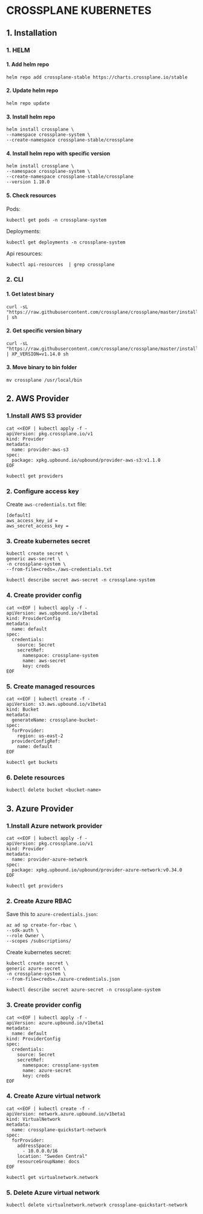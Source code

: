 # CROSSPLANE KUBERNETES

## 1. Installation
### 1. HELM
#### 1. Add helm repo
```
helm repo add crossplane-stable https://charts.crossplane.io/stable
```
#### 2. Update helm repo
```
helm repo update
```
#### 3. Install helm repo
```
helm install crossplane \
--namespace crossplane-system \
--create-namespace crossplane-stable/crossplane 
```
#### 4. Install helm repo with specific version
```
helm install crossplane \
--namespace crossplane-system \
--create-namespace crossplane-stable/crossplane 
--version 1.10.0
```
#### 5. Check resources
Pods:
```
kubectl get pods -n crossplane-system
```
Deployments:
```
kubectl get deployments -n crossplane-system
```
Api resources:
```
kubectl api-resources  | grep crossplane
```
### 2. CLI
#### 1. Get latest binary
```
curl -sL "https://raw.githubusercontent.com/crossplane/crossplane/master/install.sh" | sh
```
#### 2. Get specific version binary
```
curl -sL "https://raw.githubusercontent.com/crossplane/crossplane/master/install.sh" | XP_VERSION=v1.14.0 sh
```
#### 3. Move binary to bin folder
```
mv crossplane /usr/local/bin
```
## 2. AWS Provider
### 1.Install AWS S3 provider
```
cat <<EOF | kubectl apply -f -
apiVersion: pkg.crossplane.io/v1
kind: Provider
metadata:
  name: provider-aws-s3
spec:
  package: xpkg.upbound.io/upbound/provider-aws-s3:v1.1.0
EOF
```
```
kubectl get providers
```

### 2. Configure access key
Create `aws-credentials.txt` file:
```
[default]
aws_access_key_id = 
aws_secret_access_key = 
```

### 3. Create kubernetes secret
```
kubectl create secret \
generic aws-secret \
-n crossplane-system \
--from-file=creds=./aws-credentials.txt
```
```
kubectl describe secret aws-secret -n crossplane-system
```

### 4. Create provider config
```
cat <<EOF | kubectl apply -f -
apiVersion: aws.upbound.io/v1beta1
kind: ProviderConfig
metadata:
  name: default
spec:
  credentials:
    source: Secret
    secretRef:
      namespace: crossplane-system
      name: aws-secret
      key: creds
EOF
```

### 5. Create managed resources
```
cat <<EOF | kubectl create -f -
apiVersion: s3.aws.upbound.io/v1beta1
kind: Bucket
metadata:
  generateName: crossplane-bucket-
spec:
  forProvider:
    region: us-east-2
  providerConfigRef:
    name: default
EOF
```
```
kubectl get buckets
```
### 6. Delete resources
```
kubectl delete bucket <bucket-name>
```

## 3. Azure Provider
### 1.Install Azure network provider
```
cat <<EOF | kubectl apply -f -
apiVersion: pkg.crossplane.io/v1
kind: Provider
metadata:
  name: provider-azure-network
spec:
  package: xpkg.upbound.io/upbound/provider-azure-network:v0.34.0
EOF
```
```
kubectl get providers
```

### 2. Create Azure RBAC
Save this to `azure-credentials.json`:
```
az ad sp create-for-rbac \
--sdk-auth \
--role Owner \
--scopes /subscriptions/
```
Create kubernetes secret:
```
kubectl create secret \
generic azure-secret \
-n crossplane-system \
--from-file=creds=./azure-credentials.json
```
```
kubectl describe secret azure-secret -n crossplane-system
```

### 3. Create provider config
```
cat <<EOF | kubectl apply -f -
apiVersion: azure.upbound.io/v1beta1
metadata:
  name: default
kind: ProviderConfig
spec:
  credentials:
    source: Secret
    secretRef:
      namespace: crossplane-system
      name: azure-secret
      key: creds
EOF
```

### 4. Create Azure virtual network
```
cat <<EOF | kubectl create -f -
apiVersion: network.azure.upbound.io/v1beta1
kind: VirtualNetwork
metadata:
  name: crossplane-quickstart-network
spec:
  forProvider:
    addressSpace:
      - 10.0.0.0/16
    location: "Sweden Central"
    resourceGroupName: docs
EOF
```
```
kubectl get virtualnetwork.network
```

### 5. Delete Azure virtual network
```
kubectl delete virtualnetwork.network crossplane-quickstart-network
```
